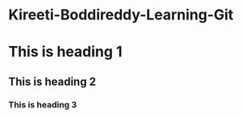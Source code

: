 # Kireeti-Boddireddy-Learning-Git
<h1>This is heading 1</h1>
<h2>This is heading 2</h2>
<h3>This is heading 3</h3>
